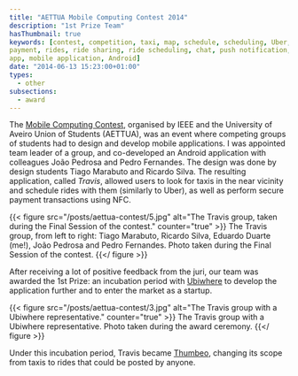 ```yaml
---
title: "AETTUA Mobile Computing Contest 2014"
description: "1st Prize Team"
hasThumbnail: true
keywords: [contest, competition, taxi, map, schedule, scheduling, Uber, NFC,
payment, rides, ride sharing, ride scheduling, chat, push notification, mobile,
app, mobile application, Android]
date: "2014-06-13 15:23:00+01:00"
types:
  - other
subsections:
  - award
---
```


The [Mobile Computing Contest](http://concursocomputacaomovel.com/), organised
by IEEE and the University of Aveiro Union of Students (AETTUA), was an event
where competing groups of students had to design and develop mobile
applications. I was appointed team leader of a group, and co-developed an
Android application with colleagues João Pedrosa and Pedro Fernandes. The design
was done by design students Tiago Marabuto and Ricardo Silva. The resulting
application, called *Travis*, allowed users to look for taxis in the near
vicinity and schedule rides with them (similarly to Uber), as well as perform
secure payment transactions using NFC.

{{< figure
  src="/posts/aettua-contest/5.jpg"
  alt="The Travis group, taken during the Final Session of the contest."
  counter="true" >}}
The Travis group, from left to right: Tiago Marabuto, Ricardo Silva, Eduardo
Duarte (me!), João Pedrosa and Pedro Fernandes. Photo taken during the Final
Session of the contest.
{{</ figure >}}

After receiving a lot of positive feedback from the juri, our team was awarded
the 1st Prize: an incubation period with [Ubiwhere](https://www.ubiwhere.com/)
to develop the application further and to enter the market as a startup.

{{< figure
  src="/posts/aettua-contest/3.jpg"
  alt="The Travis group with a Ubiwhere representative."
  counter="true" >}}
The Travis group with a Ubiwhere representative. Photo taken during the award
ceremony.
{{</ figure >}}

Under this incubation period, Travis became [Thumbeo](https://www.thumbeo.com/),
changing its scope from taxis to rides that could be posted by anyone.
